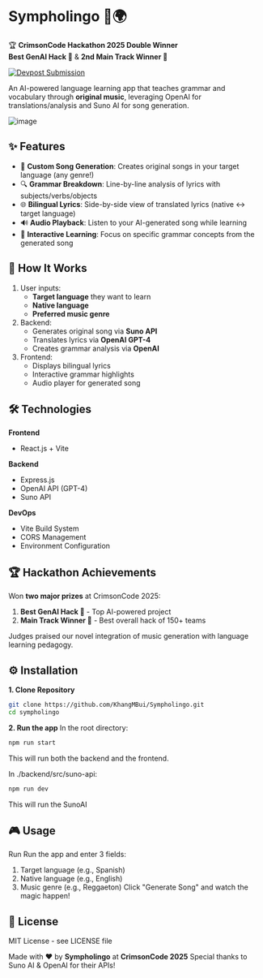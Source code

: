 # Sympholingo 🎵🌍

🏆 **CrimsonCode Hackathon 2025 Double Winner**  
**Best GenAI Hack 🥇** & **2nd Main Track Winner 🥈**

[![Devpost Submission](https://img.shields.io/badge/Devpost-View%20Project-blue)](https://devpost.com/software/sympholingo)

An AI-powered language learning app that teaches grammar and vocabulary through **original music**, leveraging OpenAI for translations/analysis and Suno AI for song generation.

![image](https://github.com/user-attachments/assets/22ba7612-d059-433d-bfb3-b57b3115929a)

## ✨ Features

- 🎸 **Custom Song Generation**: Creates original songs in your target language (any genre!)
- 🔍 **Grammar Breakdown**: Line-by-line analysis of lyrics with subjects/verbs/objects
- 🌐 **Bilingual Lyrics**: Side-by-side view of translated lyrics (native ↔ target language)
- 🔊 **Audio Playback**: Listen to your AI-generated song while learning
- 🧠 **Interactive Learning**: Focus on specific grammar concepts from the generated song

## 🚀 How It Works

1. User inputs:
   - **Target language** they want to learn
   - **Native language**
   - **Preferred music genre**
2. Backend:
   - Generates original song via **Suno API**
   - Translates lyrics via **OpenAI GPT-4**
   - Creates grammar analysis via **OpenAI**
3. Frontend:
   - Displays bilingual lyrics
   - Interactive grammar highlights
   - Audio player for generated song

## 🛠️ Technologies

**Frontend**  
- React.js + Vite

**Backend**  
- Express.js
- OpenAI API (GPT-4)
- Suno API

**DevOps**  
- Vite Build System
- CORS Management
- Environment Configuration

## 🏆 Hackathon Achievements

Won **two major prizes** at CrimsonCode 2025:
1. **Best GenAI Hack 🥇** - Top AI-powered project
2. **Main Track Winner 🥈** - Best overall hack of 150+ teams

Judges praised our novel integration of music generation with language learning pedagogy.

## ⚙️ Installation

**1. Clone Repository**
```bash
git clone https://github.com/KhangMBui/Sympholingo.git
cd sympholingo
```

**2. Run the app**
In the root directory:
```bash
npm run start
```
This will run both the backend and the frontend.

In ./backend/src/suno-api:
```bash
npm run dev
```
This will run the SunoAI

## 🎮 Usage
Run
Run the app and enter 3 fields:
1. Target language (e.g., Spanish)
2. Native language (e.g., English)
3. Music genre (e.g., Reggaeton)
Click "Generate Song" and watch the magic happen!


## 📄 License
MIT License - see LICENSE file

Made with ❤️ by **Sympholingo** at **CrimsonCode 2025**
Special thanks to Suno AI & OpenAI for their APIs!
